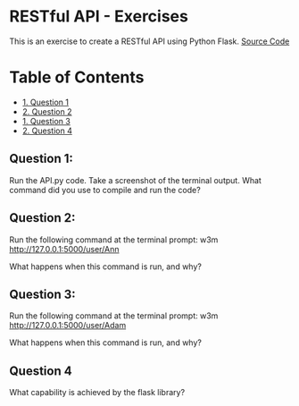  <h1>RESTful API - Exercises</h1>

This is an exercise to create a RESTful API using Python Flask. [Source Code](https://codeburst.io/this-is-how-easy-it-is-to-create-a-rest-api-8a25122ab1f3)
 

<h1>Table of Contents</h1>
 
<!-- TOC -->
- [1. Question 1](#1-question-1)
- [2. Question 2](#2-question-2)
- [1. Question 3](#3-question-3)
- [2. Question 4](#4-question-4)

<!-- TOC -->


## Question 1: 

Run the API.py code. Take a screenshot of the terminal output. What command did you use to compile and run the code?

## Question 2: 

Run the following command at the terminal prompt: w3m http://127.0.0.1:5000/user/Ann

What happens when this command is run, and why?

## Question 3:  

Run the following command at the terminal prompt: w3m http://127.0.0.1:5000/user/Adam

What happens when this command is run, and why?

## Question 4

What capability is achieved by the flask library?
